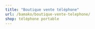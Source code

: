 ```yaml
---
title: "Boutique vente téléphone"
url: /bamako/boutique-vente-telephone/
shop: téléphone portable
---
```

